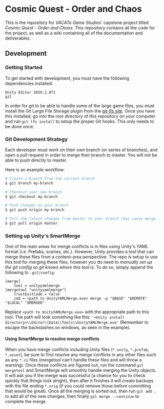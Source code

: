 # Cosmic Quest - Order and Chaos
This is the repository for *VACATe Game Studios'* capstone project titled *Cosmic Quest - Order and Chaos*. This repository contains all the code for the project, as well as a wiki containing all of the documentation and deliverables.

## Development

### Getting Started

To get started with development, you must have the following dependencies installed:
```
Unity Editor 2019.2.8f1
git
```

In order for git to be able to handle some of the large game files, you must install the Git Large File Storage plugin from the [git-lfs site](https://git-lfs.github.com/). Once you have this installed, go into the root directory of this repository on your computer and run `git lfs install` to setup the proper Git hooks. This only needs to be done once.

### Git Development Strategy

Each developer must work on their own branch (or series of branches), and open a pull request in order to merge their branch to master. You will not be able to push directly to master.

Here is an example workflow:
``` bash
# Create a branch from the current branch
$ git branch my-branch

# Checkout your new branch
$ git checkout my-branch

# Push changes on your branch
$ git push origin my-branch

# Pull the latest changes from master to your branch (may cause merge issues)
$ git pull origin master
```

### Setting up Unity's SmartMerge

One of the main areas for merge conflicts is in files using Unity's YAML format (i.e. Prefabs, scenes, etc.). However, Unity provides a tool that can merge these files from a content-area perspective. The repo is setup to use this tool for merging these files, however you do need to *manually set up the git config so git knows where this tool is*. To do so, simply append the following to `.git/config`:

```
[merge]
    tool = unityyamlmerge
[mergetool "unityyamlmerge"]
    trustExitCode = false
    cmd = <path to UnityYAMLMerge.exe> merge -p "$BASE" "$REMOTE" "$LOCAL" "$MERGED"
```

Replace `<path to UnityYAMLMerge.exe>` with the appropriate path to this tool. The path will look something like this: `'<Unity install directory>\\Editor\\Data\\Tools\\UnityYAMLMerge.exe'` (Remember to escape the backslashes on windows, as seen in the example).

#### Using SmartMerge to resolve merge conflicts

When you have merge conflicts including Unity files (`*.unity`, `*.prefab`, `*.asset`), be sure to first resolve any merge conflicts in any other files such as any `*.cs` files (mergetool can't handle these files and will throw a warning). Once these conflicts are figured out, run the command `git mergetool` and SmartMerge will smoothly handle merging the Unity objects. It will ask you if the merge was successful (a chance for you to check quickly that things look alright), then after it finishes it will create backups with the file ending `*.orig` (if you could remove those before committing that would be great). Once all the merging is sorted out, then run `git add .` to add all of the new changes, then finally `git merge --continue` to complete the merge.
